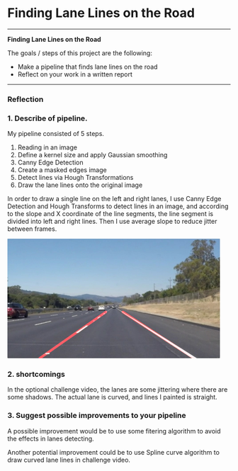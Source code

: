 # **Finding Lane Lines on the Road** 

---

**Finding Lane Lines on the Road**

The goals / steps of this project are the following:
* Make a pipeline that finds lane lines on the road
* Reflect on your work in a written report


[//]: # (Image References)

[image1]: ./examples/grayscale.jpg "Grayscale"

---

### Reflection

### 1. Describe of pipeline.

My pipeline consisted of 5 steps. 
1. Reading in an image
2. Define a kernel size and apply Gaussian smoothing
3. Canny Edge Detection
4. Create a masked edges image 
5. Detect lines via Hough Transformations
6. Draw the lane lines onto the original image


In order to draw a single line on the left and right lanes, I use Canny Edge Detection and Hough Transforms to detect lines in an image, and according to the slope and X coordinate of the line segments, the line segment is divided into left and right lines. Then I use average slope to reduce jitter between frames.

<img src="test_images_output/output_solidWhiteRight.jpg" width="480" alt="Weighted Image" />


### 2. shortcomings

In the optional challenge video, the lanes are some jittering where there are some shadows. 
The actual lane is curved, and lines I painted is straight.


### 3. Suggest possible improvements to your pipeline

A possible improvement would be to use some fitering algorithm to avoid the effects in lanes detecting.

Another potential improvement could be to use Spline curve algorithm to draw curved lane lines in challenge video.
